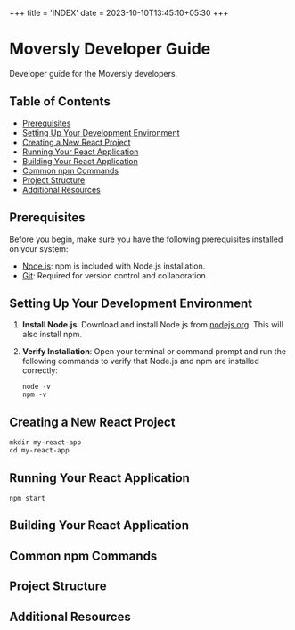 +++
title = 'INDEX'
date = 2023-10-10T13:45:10+05:30
+++

# Moversly Developer Guide

Developer guide for the Moversly developers.

## Table of Contents

- [Prerequisites](#prerequisites)
- [Setting Up Your Development Environment](#setting-up-your-development-environment)
- [Creating a New React Project](#creating-a-new-react-project)
- [Running Your React Application](#running-your-react-application)
- [Building Your React Application](#building-your-react-application)
- [Common npm Commands](#common-npm-commands)
- [Project Structure](#project-structure)
- [Additional Resources](#additional-resources)

## Prerequisites

Before you begin, make sure you have the following prerequisites installed on your system:

- [Node.js](https://nodejs.org/): npm is included with Node.js installation.
- [Git](https://git-scm.com/): Required for version control and collaboration.

## Setting Up Your Development Environment

1. **Install Node.js**: Download and install Node.js from [nodejs.org](https://nodejs.org/). This will also install npm.

2. **Verify Installation**: Open your terminal or command prompt and run the following commands to verify that Node.js and npm are installed correctly:

   ```shell
   node -v
   npm -v
   ```

## Creating a New React Project

```shell
mkdir my-react-app
cd my-react-app
```

## Running Your React Application

```shell
npm start
```

## Building Your React Application

## Common npm Commands

## Project Structure

## Additional Resources
